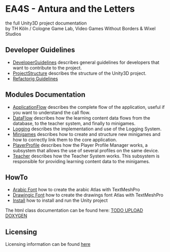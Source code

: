 # EA4S - Antura and the Letters

the full Unity3D project documentation  
by TH Köln / Cologne Game Lab, Video Games Without Borders & Wixel Studios

## Developer Guidelines

- [DeveloperGuidelines](Guidelines/DeveloperGuidelines.md) describes general guidelines for developers that want to contribute to the project.
- [ProjectStructure](Guidelines/ProjectStructure.md) describes the structure of the Unity3D project.
- [Refactorig Guidelines](Guidelines/RefactoringGuidelines.md)

## Modules Documentation

- [ApplicationFlow](Modules/ApplicationFlow.md) describes the complete flow of the application, useful if you want to understand the call flow.
- [DataFlow](Modules/DataFlow.md) describes how the learning content data flows from the database, to the teacher system, and finally to minigames.
- [Logging](Modules/Logging.md) describes the implementation and use of the Logging System.
- [Minigames](Modules/Minigames.md) describes how to create and structure new minigames and how to correctly link them to the core application.
- [PlayerProfile](Modules/PlayerProfile.md) describes how the Player Profile Manager works, a subsystem that allows the use of several profiles on the same device.
- [Teacher](Modules/Teacher.md) describes how the Teacher System works. This subsystem is responsible for providing learning content data to the minigames.

## HowTo
- [Arabic Font](HowTo/ArabicFont.md) how to create the arabic Atlas with TextMeshPro
- [Drawingic Font](HowTo/DrawingsFont.md) how to create the drawings font Atlas with TextMeshPro
- [Install](HowTo/INSTALL.md) how to install and run the Unity project

The html class documentation can be found here: [TODO UPLOAD DOXYGEN]()

## Licensing

Licensing information can be found [here](LICENSE.md)
